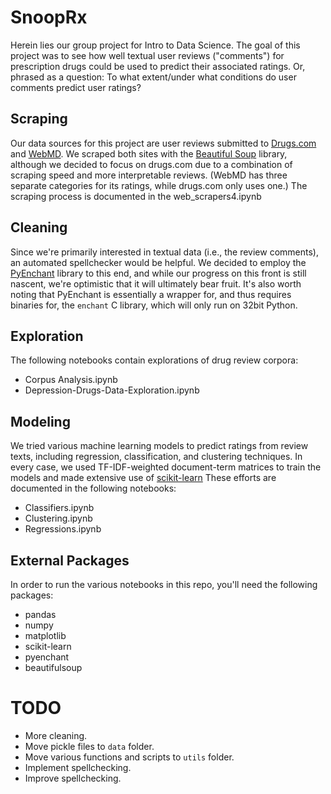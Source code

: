 # SnoopRx
Herein lies our group project for Intro to Data Science. The goal of this project was to see how well textual user reviews ("comments") for prescription drugs could be used to predict their associated ratings. Or, phrased as a question: To what extent/under what conditions do user comments predict user ratings?

## Scraping
Our data sources for this project are user reviews submitted to [Drugs.com](https://www.drugs.com/) and [WebMD](https://www.webmd.com/). We scraped both sites with the [Beautiful Soup](https://www.crummy.com/software/BeautifulSoup/) library, although we decided to focus on drugs.com due to a combination of scraping speed and more interpretable reviews. (WebMD has three separate categories for its ratings, while drugs.com only uses one.) The scraping process is documented in the web_scrapers4.ipynb

## Cleaning
Since we're primarily interested in textual data (i.e., the review comments), an automated spellchecker would be helpful. We decided to employ the [PyEnchant](http://pythonhosted.org/pyenchant/) library to this end, and while our progress on this front is still nascent, we're optimistic that it will ultimately bear fruit. It's also worth noting that PyEnchant is essentially a wrapper for, and thus requires binaries for, the `enchant` C library, which will only run on 32bit Python.

## Exploration
The following notebooks contain explorations of drug review corpora:
 - Corpus Analysis.ipynb
 - Depression-Drugs-Data-Exploration.ipynb

## Modeling
We tried various machine learning models to predict ratings from review texts, including regression, classification, and clustering techniques. In every case, we used TF-IDF-weighted document-term matrices to train the models and made extensive use of [scikit-learn](http://scikit-learn.org/stable/index.html) These efforts are documented in the following notebooks:
 - Classifiers.ipynb
 - Clustering.ipynb
 - Regressions.ipynb

## External Packages
In order to run the various notebooks in this repo, you'll need the following packages:
 - pandas
 - numpy
 - matplotlib
 - scikit-learn
 - pyenchant
 - beautifulsoup

# TODO
 - More cleaning. 
 - Move pickle files to `data` folder.
 - Move various functions and scripts to `utils` folder.
 - Implement spellchecking.
 - Improve spellchecking.
